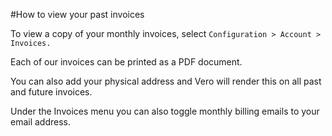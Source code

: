 #How to view your past invoices

To view a copy of your monthly invoices, select `Configuration > Account > Invoices.`

Each of our invoices can be printed as a PDF document.

You can also add your physical address and Vero will render this on all past and future invoices.

Under the Invoices menu you can also toggle monthly billing emails to your email address.